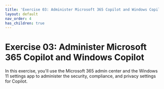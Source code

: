 ```yaml
---
title: 'Exercise 03: Administer Microsoft 365 Copilot and Windows Copilot'
layout: default
nav_order: 4
has_children: true
---
```


# Exercise 03: Administer Microsoft 365 Copilot and Windows Copilot

In this exercise, you'll use the Microsoft 365 admin center and the Windows 11 settings app to administer the security, compliance, and privacy settings for Copilot. 
